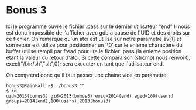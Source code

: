 # Bonus 3

Ici le programme ouvre le fichier .pass sur le dernier utilisateur "end"
Il nous est donc impossible de l'afficher avec gdb a cause de l'UID et des droits sur ce fichier.
On remarque qu'un atoi est utilise sur notre parametre av[1] et son retour est utilise pour positionner un '\0'
sur le enieme charactere du buffer utilise rempli par fread pour lire le fichier .pass (la enieme position etant la valeur du retour d'atoi.
Si cette comparaison (strcmp) nous renvoi 0, execl("/bin/sh","sh",0); sera executer en tant que l'utilisateur end.

On comprend donc qu'il faut passer une chaine vide en parametre.

```
bonus3@RainFall:~$ ./bonus3 ""
$ id
uid=2013(bonus3) gid=2013(bonus3) euid=2014(end) egid=100(users) groups=2014(end),100(users),2013(bonus3)
```
